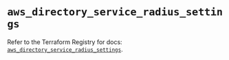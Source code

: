 # `aws_directory_service_radius_settings`

Refer to the Terraform Registry for docs: [`aws_directory_service_radius_settings`](https://registry.terraform.io/providers/hashicorp/aws/6.14.0/docs/resources/directory_service_radius_settings).
